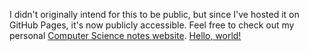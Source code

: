 I didn't originally intend for this to be public, but since I've hosted it on GitHub Pages, it's now publicly accessible. Feel free to check out my personal <a href="https://glennhenry.github.io/cs-notes/" target="_blank">Computer Science notes website</a>.
<a href="http://example.com/" target="_blank">Hello, world!</a>
